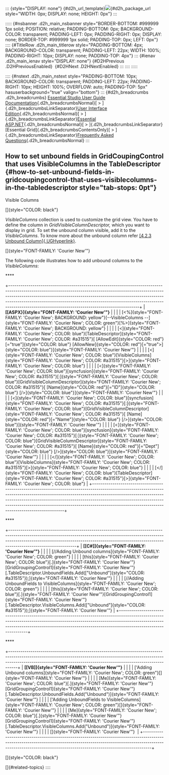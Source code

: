 ::: {style="DISPLAY: none"}
[](ms-xhelp:///?Id=d2h_url_template){#d2h_url_template}![](!package_url!){#d2h_package_url style="WIDTH: 0px; DISPLAY: none; HEIGHT: 0px"}
:::

::::: {#nsbanner .d2h_main_nsbanner style="BORDER-BOTTOM: #999999 1px solid; POSITION: relative; PADDING-BOTTOM: 0px; BACKGROUND-COLOR: transparent; PADDING-LEFT: 0px; PADDING-RIGHT: 0px; DISPLAY: none; BORDER-TOP: #999999 1px solid; PADDING-TOP: 0px; LEFT: 0px"}
:::: {#TitleRow .d2h_main_titlerow style="PADDING-BOTTOM: 4px; BACKGROUND-COLOR: transparent; PADDING-LEFT: 22px; WIDTH: 100%; PADDING-RIGHT: 10px; DISPLAY: none; PADDING-TOP: 4px"}
::: {#ienav .d2h_main_ienav style="DISPLAY: none"}
[](ms-xhelp:///?Id=16292db7-7201-40bb-9fb2-130b088f6013){#D2HPrevious .D2HPreviousEnabled}  [](ms-xhelp:///?Id=6e6a8395-9eed-46bb-a442-228e3683f437){#D2HNext .D2HNextEnabled}
:::
::::
:::::

:::: {#nstext .d2h_main_nstext style="PADDING-BOTTOM: 10px; BACKGROUND-COLOR: transparent; PADDING-LEFT: 22px; PADDING-RIGHT: 10px; HEIGHT: 100%; OVERFLOW: auto; PADDING-TOP: 5px" hasuserbackground="true" valign="bottom"}
::: {#d2h_breadcrumbs .d2h_breadcrumbs}
[Essential Studio User Guide Documentation](ms-xhelp:///?Id=12457748-09e3-4d74-a240-8e049cedf030){.d2h_breadcrumbsNormal}[ \> ]{.d2h_breadcrumbsLinkSeparator}[User Interface Edition](ms-xhelp:///?Id=c29296b7-531c-413b-a0ec-488ca1f7f669){.d2h_breadcrumbsNormal}[ \> ]{.d2h_breadcrumbsLinkSeparator}[Essential ASP.NET](ms-xhelp:///?Id=25c35330-c127-4dad-9a92-ed79dc7261a6){.d2h_breadcrumbsNormal}[ \> ]{.d2h_breadcrumbsLinkSeparator}[Essential Grid]{.d2h_breadcrumbsContentsOnly}[ \> ]{.d2h_breadcrumbsLinkSeparator}[Frequently Asked Questions](ms-xhelp:///?Id=441600f8-d90f-4620-8409-37c4381209d8){.d2h_breadcrumbsNormal}
:::

## How to set unbound fields in GridCoupingControl that uses VisibleColumns in the TableDescriptor {#how-to-set-unbound-fields-in-gridcoupingcontrol-that-uses-visiblecolumns-in-the-tabledescriptor style="tab-stops: 0pt"}

Visible Columns

[]{style="COLOR: black"} 

*VisibleColumns* collection is used to customize the grid view. You have to define the column in *GridVisibleColumnDescriptor,* which you want to display in grid. To set the unbound column visible, add it to the *VisibleColumns*. To know more about the unbound column refer [[4.2.3 Unbound Column]{.UGHyperlink}](http://help.syncfusion.com/ug_91/User%20Interface/ASP.NET/grid/Documents/423unboundcolumn.htm).

[]{style="FONT-FAMILY: 'Courier New'"} 

The following code illustrates how to add unbound columns to the *VisibleColumns*:

**** 

+----------------------------------------------------------------------------------------------------------------------------------------------------------------------------------------------------------------------------------------------------------------------------------------------------------------------------------------------------------------------------------------+
| **[\[ASPX}]{style="FONT-FAMILY: 'Courier New'"}**                                                                                                                                                                                                                                                                                                                                      |
|                                                                                                                                                                                                                                                                                                                                                                                        |
| [\<%]{style="FONT-FAMILY: 'Courier New'; BACKGROUND: yellow"}[\--VisibleColumns \--]{style="FONT-FAMILY: 'Courier New'; COLOR: green"}[%\>]{style="FONT-FAMILY: 'Courier New'; BACKGROUND: yellow"}                                                                                                                                                                                    |
|                                                                                                                                                                                                                                                                                                                                                                                        |
| [\<]{style="FONT-FAMILY: 'Courier New'; COLOR: blue"}[TableDescriptor]{style="FONT-FAMILY: 'Courier New'; COLOR: #a31515"}[ [AllowEdit]{style="COLOR: red"}[=\"true\"]{style="COLOR: blue"} [AllowNew]{style="COLOR: red"}[=\"true\"\>]{style="COLOR: blue"}]{style="FONT-FAMILY: 'Courier New'"}                                                                                      |
|                                                                                                                                                                                                                                                                                                                                                                                        |
| [\<]{style="FONT-FAMILY: 'Courier New'; COLOR: blue"}[VisibleColumns]{style="FONT-FAMILY: 'Courier New'; COLOR: #a31515"}[\>]{style="FONT-FAMILY: 'Courier New'; COLOR: blue"}                                                                                                                                                                                                         |
|                                                                                                                                                                                                                                                                                                                                                                                        |
| [\<]{style="FONT-FAMILY: 'Courier New'; COLOR: blue"}[syncfusion]{style="FONT-FAMILY: 'Courier New'; COLOR: #a31515"}[:]{style="FONT-FAMILY: 'Courier New'; COLOR: blue"}[GridVisibleColumnDescriptor]{style="FONT-FAMILY: 'Courier New'; COLOR: #a31515"}[ [Name]{style="COLOR: red"}[=\"ID\"]{style="COLOR: blue"} [/\>]{style="COLOR: blue"}]{style="FONT-FAMILY: 'Courier New'"}   |
|                                                                                                                                                                                                                                                                                                                                                                                        |
| [\<]{style="FONT-FAMILY: 'Courier New'; COLOR: blue"}[syncfusion]{style="FONT-FAMILY: 'Courier New'; COLOR: #a31515"}[:]{style="FONT-FAMILY: 'Courier New'; COLOR: blue"}[GridVisibleColumnDescriptor]{style="FONT-FAMILY: 'Courier New'; COLOR: #a31515"}[ [Name]{style="COLOR: red"}[=\"Name\"]{style="COLOR: blue"} [/\>]{style="COLOR: blue"}]{style="FONT-FAMILY: 'Courier New'"} |
|                                                                                                                                                                                                                                                                                                                                                                                        |
| [\<]{style="FONT-FAMILY: 'Courier New'; COLOR: blue"}[syncfusion]{style="FONT-FAMILY: 'Courier New'; COLOR: #a31515"}[:]{style="FONT-FAMILY: 'Courier New'; COLOR: blue"}[GridVisibleColumnDescriptor]{style="FONT-FAMILY: 'Courier New'; COLOR: #a31515"}[ [Name]{style="COLOR: red"}[=\"Dept\"]{style="COLOR: blue"} [/\>]{style="COLOR: blue"}]{style="FONT-FAMILY: 'Courier New'"} |
|                                                                                                                                                                                                                                                                                                                                                                                        |
| [\</]{style="FONT-FAMILY: 'Courier New'; COLOR: blue"}[VisibleColumns]{style="FONT-FAMILY: 'Courier New'; COLOR: #a31515"}[\>]{style="FONT-FAMILY: 'Courier New'; COLOR: blue"}                                                                                                                                                                                                        |
|                                                                                                                                                                                                                                                                                                                                                                                        |
| [\</]{style="FONT-FAMILY: 'Courier New'; COLOR: blue"}[TableDescriptor]{style="FONT-FAMILY: 'Courier New'; COLOR: #a31515"}[\>]{style="FONT-FAMILY: 'Courier New'; COLOR: blue"}                                                                                                                                                                                                       |
+----------------------------------------------------------------------------------------------------------------------------------------------------------------------------------------------------------------------------------------------------------------------------------------------------------------------------------------------------------------------------------------+

**** 

+---------------------------------------------------------------------------------------------------------------------------------------------------------------------------------------------------------------------------------------------------------------------------+
| **[\[C#\]]{style="FONT-FAMILY: 'Courier New'"}**                                                                                                                                                                                                                          |
|                                                                                                                                                                                                                                                                           |
| [//Adding Unbound columns]{style="FONT-FAMILY: 'Courier New'; COLOR: green"}                                                                                                                                                                                              |
|                                                                                                                                                                                                                                                                           |
| [this]{style="FONT-FAMILY: 'Courier New'; COLOR: blue"}[.]{style="FONT-FAMILY: 'Courier New'"}[GridGroupingControl1]{style="FONT-FAMILY: 'Courier New'"}[.TableDescriptor.UnboundFields.Add([\"Unbound\"]{style="COLOR: #a31515"});]{style="FONT-FAMILY: 'Courier New'"}  |
|                                                                                                                                                                                                                                                                           |
| [//Adding UnboundFields to VisibleColumns]{style="FONT-FAMILY: 'Courier New'; COLOR: green"}                                                                                                                                                                              |
|                                                                                                                                                                                                                                                                           |
| [this]{style="FONT-FAMILY: 'Courier New'; COLOR: blue"}[.]{style="FONT-FAMILY: 'Courier New'"}[GridGroupingControl1]{style="FONT-FAMILY: 'Courier New'"}[.TableDescriptor.VisibleColumns.Add([\"Unbound\"]{style="COLOR: #a31515"});]{style="FONT-FAMILY: 'Courier New'"} |
+---------------------------------------------------------------------------------------------------------------------------------------------------------------------------------------------------------------------------------------------------------------------------+

**** 

+----------------------------------------------------------------------------------------------------------------------------------------------------------------------------------------------------------------------------------------------+
| **[\[VB\]]{style="FONT-FAMILY: 'Courier New'"}**                                                                                                                                                                                             |
|                                                                                                                                                                                                                                              |
| [\'Adding Unbound columns]{style="FONT-FAMILY: 'Courier New'; COLOR: green"}[]{style="FONT-FAMILY: 'Courier New'"}                                                                                                                           |
|                                                                                                                                                                                                                                              |
| [Me]{style="FONT-FAMILY: 'Courier New'; COLOR: blue"}[.]{style="FONT-FAMILY: 'Courier New'"}[GridGroupingControl1]{style="FONT-FAMILY: 'Courier New'"}[.TableDescriptor.UnboundFields.Add(\"Unbound\")]{style="FONT-FAMILY: 'Courier New'"}  |
|                                                                                                                                                                                                                                              |
| [\'Adding UnboundFields to VisibleColumns]{style="FONT-FAMILY: 'Courier New'; COLOR: green"}[]{style="FONT-FAMILY: 'Courier New'"}                                                                                                           |
|                                                                                                                                                                                                                                              |
| [Me]{style="FONT-FAMILY: 'Courier New'; COLOR: blue"}[.]{style="FONT-FAMILY: 'Courier New'"}[GridGroupingControl1]{style="FONT-FAMILY: 'Courier New'"}[.TableDescriptor.VisibleColumns.Add(\"Unbound\")]{style="FONT-FAMILY: 'Courier New'"} |
|                                                                                                                                                                                                                                              |
| []{style="FONT-FAMILY: 'Courier New'"}                                                                                                                                                                                                       |
+----------------------------------------------------------------------------------------------------------------------------------------------------------------------------------------------------------------------------------------------+

[]{style="COLOR: black"} 

[]{#related-topics}
::::
